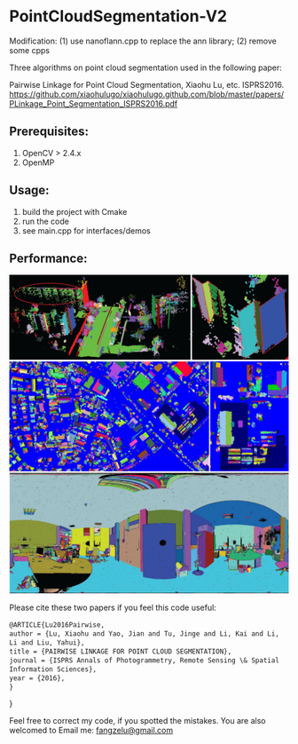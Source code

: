 # PointCloudSegmentation-V2

Modification: (1) use nanoflann.cpp to replace the ann library; (2) remove some cpps

Three algorithms on point cloud segmentation used in the following paper:

Pairwise Linkage for Point Cloud Segmentation, Xiaohu Lu, etc. ISPRS2016.
https://github.com/xiaohulugo/xiaohulugo.github.com/blob/master/papers/PLinkage_Point_Segmentation_ISPRS2016.pdf

Prerequisites:
---
1. OpenCV > 2.4.x
2. OpenMP

Usage:
---
1. build the project with Cmake
2. run the code
3. see main.cpp for interfaces/demos

Performance:
---
<img src="https://github.com/xiaohulugo/images/blob/master/vehicle.jpg" width="640">
<img src="https://github.com/xiaohulugo/images/blob/master/aerial.jpg"  width="640">
<img src="https://github.com/xiaohulugo/images/blob/master/static.jpg"  width="640">

Please cite these two papers if you feel this code useful:

    @ARTICLE{Lu2016Pairwise,
    author = {Lu, Xiaohu and Yao, Jian and Tu, Jinge and Li, Kai and Li, Li and Liu, Yahui},
    title = {PAIRWISE LINKAGE FOR POINT CLOUD SEGMENTATION},
    journal = {ISPRS Annals of Photogrammetry, Remote Sensing \& Spatial Information Sciences},
    year = {2016},
    }
}
    
Feel free to correct my code, if you spotted the mistakes. You are also welcomed to Email me: fangzelu@gmail.com
